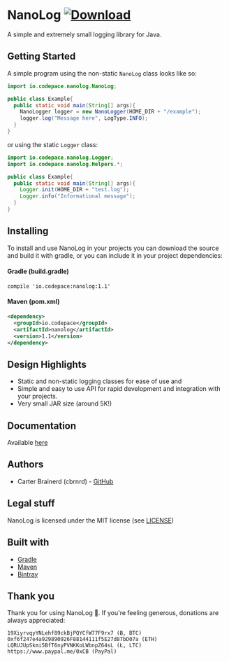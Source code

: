 # NanoLog [![Download](https://api.bintray.com/packages/codepace/NanoLog/NanoLog/images/download.svg)](https://bintray.com/codepace/NanoLog/NanoLog/_latestVersion)
A simple and extremely small logging library for Java.

## Getting Started

A simple program using the non-static `NanoLog` class looks like so:

```java
import io.codepace.nanolog.NanoLog;

public class Example{
  public static void main(String[] args){
    NanoLogger logger = new NanoLogger(HOME_DIR + "/example");
    logger.log("Message here", LogType.INFO);
  }
}
```

or using the static `Logger` class:

```java
import io.codepace.nanolog.Logger;
import io.codepace.nanolog.Helpers.*;

public class Example{
  public static void main(String[] args){
    Logger.init(HOME_DIR + "test.log");
    Logger.info("Informational message");
  }
}
```

## Installing

To install and use NanoLog in your projects you can download the source and build it with gradle, or
you can include it in your project dependencies:

#### Gradle (build.gradle)

```
compile 'io.codepace:nanolog:1.1'
```


#### Maven (pom.xml)

```xml
<dependency>
  <groupId>io.codepace</groupId>
  <artifactId>nanolog</artifactId>
  <version>1.1</version>
</dependency>
```

## Design Highlights
- Static and non-static logging classes for ease of use and 
- Simple and easy to use API for rapid development and integration with your projects.
- Very small JAR size (around 5K!)

## Documentation
Available [here](https://cbrnrd.github.io/NanoLog/)

## Authors
- Carter Brainerd (cbrnrd) - [GitHub](https://github.com/cbrnrd)

## Legal stuff 
NanoLog is licensed under the MIT license (see [LICENSE](https://github.com/cbrnrd/NanoLog/blob/master/LICENSE))

## Built with
* [Gradle](https://gradle.org/)
* [Maven](https://maven.apache.org/)
* [Bintray](https://bintray.com)

## Thank you

Thank you for using NanoLog 👏.
If you're feeling generous, donations are always appreciated:

```
19XiyrvqyYNLehf89ckBjPQYCfW77F9rx7 (Ƀ, BTC)
0xf6f247e4a929890926F88144111f5E27d87bD07a (ETH)
LQRUJUpSkmi5BfT6nyPVNKKoLWbnpZ64sL (Ł, LTC)
https://www.paypal.me/0xCB (PayPal)
```
